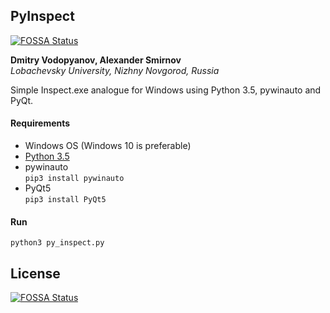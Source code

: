 ## PyInspect
[![FOSSA Status](https://app.fossa.io/api/projects/git%2Bgithub.com%2Fdmitryvodop%2Fpy_inspect.svg?type=shield)](https://app.fossa.io/projects/git%2Bgithub.com%2Fdmitryvodop%2Fpy_inspect?ref=badge_shield)


**Dmitry Vodopyanov, Alexander Smirnov**  
*Lobachevsky University, Nizhny Novgorod, Russia*

Simple Inspect.exe analogue for Windows using Python 3.5, pywinauto and PyQt.

#### Requirements

- Windows OS (Windows 10 is preferable)
- [Python 3.5](https://www.python.org/downloads/release/python-350/)
- pywinauto  
  ```pip3 install pywinauto```
- PyQt5  
  ```pip3 install PyQt5```
  
#### Run
```python3 py_inspect.py```

## License
[![FOSSA Status](https://app.fossa.io/api/projects/git%2Bgithub.com%2Fdmitryvodop%2Fpy_inspect.svg?type=large)](https://app.fossa.io/projects/git%2Bgithub.com%2Fdmitryvodop%2Fpy_inspect?ref=badge_large)